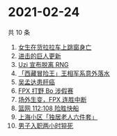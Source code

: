 # 2021-02-24

共 10 条

<!-- BEGIN -->
<!-- 最后更新时间 Wed Feb 24 2021 05:04:16 GMT+0800 (CST) -->
1. [女生在货拉拉车上跳窗身亡](https://www.zhihu.com/search?q=货拉拉跳车)
1. [进击的巨人更新](https://www.zhihu.com/search?q=进击的巨人)
1. [Uzi 宣布脱离 RNG](https://www.zhihu.com/search?q=uzi)
1. [「西藏冒险王」王相军系意外落水](https://www.zhihu.com/search?q=西藏冒险王)
1. [吴孟达患肝癌](https://www.zhihu.com/search?q=吴孟达)
1. [FPX 打野 Bo 涉假赛](https://www.zhihu.com/search?q=fpx假赛)
1. [场外生变，FPX 连胜中断](https://www.zhihu.com/search?q=fpx)
1. [篮网 112:108 险胜快船](https://www.zhihu.com/search?q=篮网)
1. [上海小区「独居老人六件套」](https://www.zhihu.com/search?q=独居老人六件套)
1. [男子入职两小时猝死](https://www.zhihu.com/search?q=入职猝死)
<!-- END -->
